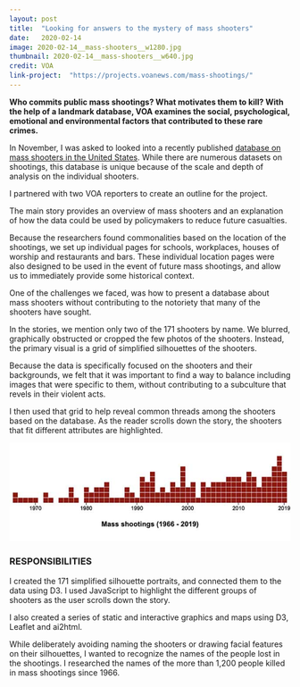 ```yaml
---
layout: post
title:  "Looking for answers to the mystery of mass shooters"
date:   2020-02-14
image: 2020-02-14__mass-shooters__w1280.jpg
thumbnail: 2020-02-14__mass-shooters__w640.jpg
credit: VOA
link-project:  "https://projects.voanews.com/mass-shootings/"
---
```


**Who commits public mass shootings? What motivates them to kill? With the help of a landmark database, VOA examines the social, psychological, emotional and environmental factors that contributed to these rare crimes.**

In November, I was asked to looked into a recently published [database on mass shooters in the United States](https://www.theviolenceproject.org/). While there are numerous datasets on shootings, this database is unique because of the scale and depth of analysis on the individual shooters. 

I partnered with two VOA reporters to create an outline for the project. 

The main story provides an overview of mass shooters and an explanation of how the data could be used by policymakers to reduce future casualties. 

Because the researchers found commonalities based on the location of the shootings, we set up individual pages for schools, workplaces, houses of worship and restaurants and bars. These individual location pages were also designed to be used in the event of future mass shootings, and allow us to immediately provide some historical context.

One of the challenges we faced, was how to present a database about mass shooters without contributing to the notoriety that many of the shooters have sought. 

In the stories, we mention only two of the 171 shooters by name. We blurred, graphically obstructed or cropped the few photos of the shooters. Instead, the primary visual is a grid of simplified silhouettes of the shooters. 

Because the data is specifically focused on the shooters and their backgrounds, we felt that it was important to find a way to balance including images that were specific to them, without contributing to a subculture that revels in their violent acts.

I then used that grid to help reveal common threads among the shooters based on the database. As the reader scrolls down the story,  the shooters that fit different attributes are highlighted.





<a href="https://projects.voanews.com/mass-shootings/"><img src="/img/2020-02-14__mass-shooters_graph__w640.jpg" style="border: none;" /></a>



### RESPONSIBILITIES


I created the 171 simplified silhouette portraits, and connected them to the data using D3. I used JavaScript to highlight the different groups of shooters as the user scrolls down the story. 

I also created a series of static and interactive graphics and maps using D3, Leaflet and ai2html. 

While deliberately avoiding naming the shooters or drawing facial features on their silhouettes, I wanted to recognize the names of the people lost in the shootings. I researched the names of the more than 1,200 people killed in mass shootings since 1966. 




